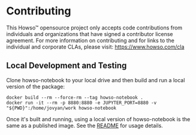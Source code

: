 # Contributing

This Howso&trade; opensource project only accepts code contributions from individuals and organizations that have signed a contributor license agreement. For more information on contributing and for links to the individual and corporate CLAs, please visit: https://www.howso.com/cla

## Local Development and Testing

Clone howso-notebook to your local drive and then build and run a local version of the package:

```
docker build --rm --force-rm --tag howso-notebook .
docker run -it --rm -p 8880:8880 -e JUPYTER_PORT=8880 -v "${PWD}":/home/jovyan/work howso-notebook
```
Once it's built and running, using a local version of howso-notebook is the same as a published image. See the [README](README.md) for usage details.